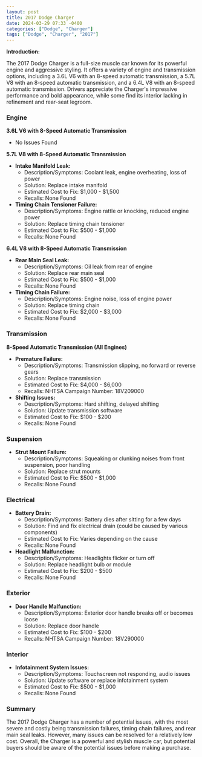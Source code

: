 ```yaml
---
layout: post
title: 2017 Dodge Charger
date: 2024-03-29 07:33 -0400
categories: ["Dodge", "Charger"]
tags: ["Dodge", "Charger", "2017"]
---
```

**Introduction:**

The 2017 Dodge Charger is a full-size muscle car known for its powerful engine and aggressive styling. It offers a variety of engine and transmission options, including a 3.6L V6 with an 8-speed automatic transmission, a 5.7L V8 with an 8-speed automatic transmission, and a 6.4L V8 with an 8-speed automatic transmission. Drivers appreciate the Charger's impressive performance and bold appearance, while some find its interior lacking in refinement and rear-seat legroom.

### **Engine**

**3.6L V6 with 8-Speed Automatic Transmission**
- No Issues Found

**5.7L V8 with 8-Speed Automatic Transmission**
- **Intake Manifold Leak:**
    - Description/Symptoms: Coolant leak, engine overheating, loss of power
    - Solution: Replace intake manifold
    - Estimated Cost to Fix: $1,000 - $1,500
    - Recalls: None Found
- **Timing Chain Tensioner Failure:**
    - Description/Symptoms: Engine rattle or knocking, reduced engine power
    - Solution: Replace timing chain tensioner
    - Estimated Cost to Fix: $500 - $1,000
    - Recalls: None Found

**6.4L V8 with 8-Speed Automatic Transmission**
- **Rear Main Seal Leak:**
    - Description/Symptoms: Oil leak from rear of engine
    - Solution: Replace rear main seal
    - Estimated Cost to Fix: $500 - $1,000
    - Recalls: None Found
- **Timing Chain Failure:**
    - Description/Symptoms: Engine noise, loss of engine power
    - Solution: Replace timing chain
    - Estimated Cost to Fix: $2,000 - $3,000
    - Recalls: None Found

### **Transmission**

**8-Speed Automatic Transmission (All Engines)**
- **Premature Failure:**
    - Description/Symptoms: Transmission slipping, no forward or reverse gears
    - Solution: Replace transmission
    - Estimated Cost to Fix: $4,000 - $6,000
    - Recalls: NHTSA Campaign Number: 18V209000
- **Shifting Issues:**
    - Description/Symptoms: Hard shifting, delayed shifting
    - Solution: Update transmission software
    - Estimated Cost to Fix: $100 - $200
    - Recalls: None Found

### **Suspension**

- **Strut Mount Failure:**
    - Description/Symptoms: Squeaking or clunking noises from front suspension, poor handling
    - Solution: Replace strut mounts
    - Estimated Cost to Fix: $500 - $1,000
    - Recalls: None Found

### **Electrical**

- **Battery Drain:**
    - Description/Symptoms: Battery dies after sitting for a few days
    - Solution: Find and fix electrical drain (could be caused by various components)
    - Estimated Cost to Fix: Varies depending on the cause
    - Recalls: None Found
- **Headlight Malfunction:**
    - Description/Symptoms: Headlights flicker or turn off
    - Solution: Replace headlight bulb or module
    - Estimated Cost to Fix: $200 - $500
    - Recalls: None Found

### **Exterior**

- **Door Handle Malfunction:**
    - Description/Symptoms: Exterior door handle breaks off or becomes loose
    - Solution: Replace door handle
    - Estimated Cost to Fix: $100 - $200
    - Recalls: NHTSA Campaign Number: 18V290000

### **Interior**

- **Infotainment System Issues:**
    - Description/Symptoms: Touchscreen not responding, audio issues
    - Solution: Update software or replace infotainment system
    - Estimated Cost to Fix: $500 - $1,000
    - Recalls: None Found

### **Summary**

The 2017 Dodge Charger has a number of potential issues, with the most severe and costly being transmission failures, timing chain failures, and rear main seal leaks. However, many issues can be resolved for a relatively low cost. Overall, the Charger is a powerful and stylish muscle car, but potential buyers should be aware of the potential issues before making a purchase.
